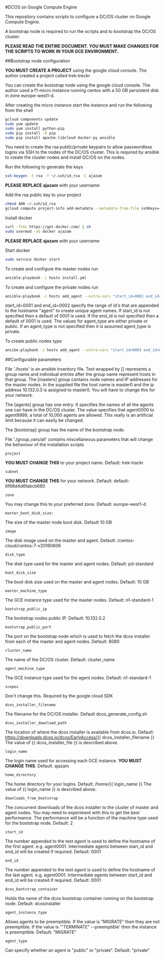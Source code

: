 #DCOS on Google Compute Engine

This repository contains scripts to configure a DC/OS cluster on Google Compute Engine.

A bootstrap node is required to run the scripts and to bootstrap the DC/OS cluster.

**PLEASE READ THE ENTIRE DOCUMENT. YOU MUST MAKE CHANGES FOR THE SCRIPTS TO WORK IN YOUR GCE ENVIRONMENT.**

##Bootstrap node configuration

**YOU MUST CREATE A PROJECT** using the google cloud console. The author created a project called trek-treckr

You can create the bootstrap node using the google cloud console. The author used a f1-micro instance running centos with a 50 GB persistent disk in 
zone europe-west1-d.

After creating the micro instance start the instance and run the following from the shell
```bash
gcloud components update
sudo yum update
sudo yum install python-pip
sudo pip install -U pip
sudo pip install apache-libcloud docker-py ansible
```

You need to create the rsa public/private keypairs to allow passwordless logins via SSH to the nodes of the DC/OS cluster. This is required by ansible to create the cluster nodes and 
install DC/OS on the nodes.

Run the following to generate the keys
```bash
ssh-keygen -t rsa -f ~/.ssh/id_rsa -C ajazam
```
**PLEASE REPLACE ajazam** with your username

Add the rsa public key to your project
```bash
chmod 400 ~/.ssh/id_rsa
gcloud compute project-info add-metadata --metadata-from-file sshKeys=~/.ssh/id_rsa.pub
```
Install docker
```bash
curl -fsSL https://get.docker.com/ | sh
sudo usermod -aG docker ajazam
```
**PLEASE REPLACE ajazam** with your username

Start docker
```bash
sudo service docker start
```
To create and configure the master nodes run
```bash
ansible-playbook -i hosts install.yml
```
To create and configure the private nodes run
```bash
ansible-playbook -i hosts add_agent --extra-vars "start_id=0001 end_id=0002 agent_type=private"
```
start_id=0001 and end_id=0002 specify the range of id's that are appended to the hostname "agent" to create unique agent names. If start_id is not specified then a default of 0001 is used. 
If the end_id is not specified then a default of 0001 is used.
The values for agent_type are either private or public. If an agent_type is not specified then it is assumed agent_type is private.


To create public nodes type
```bash
ansibe-playbook -i hosts add_agent --extra-vars "start_id=0003 end_id=0004 agent_type=public"
```
##Configurable parameters

File './hosts' is an ansible inventory file. Text wrapped by [] represents a group name and individual entries after the group name represent hosts in that group.
The [masters] group contains node names and IP addresses for the master nodes. In the supplied file the host name is master0 and the ip address 10.132.0.3 is assigned to 
master0. You will have to change this for your network.

The [agents] group has one entry. It specifies the names of all the agents one can have in the DC/OS cluster. The value specifies that agent0000 to agent9999, a 
total of 10,000 agents are allowed. This really is an artificial limit because it can easily be changed.

The [bootstrap] group has the name of the bootstrap node.

File './group_vars/all' contains miscellaneous parameters that will change the behaviour of the installation scripts
```text
project
```
**YOU MUST CHANGE THIS** to your project name. Default: trek-trackr
```text
subnet
```
**YOU MUST CHANGE THIS** for your network. Default: default-6f68d4d6fabcb680
```text
zone
```
You may change this to your preferred zone. Default: europe-west1-d
```text
master_boot_disk_size:
```
The size of the master node boot disk. Default 10 GB
```text
image
```
The disk image used on the master and agent. Default: /centos-cloud/centos-7-v20160606
```text
disk_type
```
The disk type used for the master and agent nodes. Default: pd-standard
```text
boot_disk_size
```
The boot disk size used on the master and agent nodes. Default: 10 GB
```text
master_machine_type
```
The GCE instance type used for the master nodes. Default: n1-standard-1
```text
bootstrap_public_ip
```
The bootstrap nodes public IP. Default: 10.132.0.2
```text
bootstrap_public_port
```
The port on the bootstrap node which is used to fetch the dcos installer from each of the master and agent nodes. Default: 8080
```text
cluster_name
```
The name of the DC/OS cluster. Default: cluster_name
```text
agent_machine_type
```
The GCE instance type used for the agent nodes. Default: n1-standard-1
```text
scopes
```
Don't change this. Required by the google cloud SDK
```text
dcos_installer_filename
```
The filename for the DC/OS installer. Default dcos_generate_config.sh
```text
dcos_installer_download_path
```
The location of where the dcos installer is available from dcos.io. Default: https://downloads.dcos.io/dcos/EarlyAccess/{{ dcos_installer_filename }} The value of {{ dcos_installer_file }} is described above.
```text
login_name
```
The login name used for accessing each GCE instance. **YOU MUST CHANGE THIS**. Default: ajazam
```text
home_directory
```
The home directory for your logins. Default: /home/{{ login_name }} The value of {{ login_name }} is described above.
```text
downloads_from_bootstrap
```
The concurrent downloads of the dcos installer to the cluster of master and agent nodes. You may need to experiment with this to get the best performance. The performance will be a function of the machine type used for the bootstrap node. Default: 2
```text
start_id
```
The number appended to the text *agent* is used to define the hostname of the first agent. e.g. agent0001. Intermediate agents between start_id and end_id will be created if required. Default: 0001
```text
end_id
```
The number appended to the text *agent* is used to define the hostname of the last agent. e.g. agent0001. Intermediate agents between start_id and end_id will be created if required. Default: 0001
```text
dcos_bootstrap_container
```
Holds the name of the dcos bootstrap container running on the bootstrap node. Default: dcosinstaller
```text
agent_instance_type
```
Allows agents to be preemptible. If the value is "MIGRATE" then they are not preemptible. If the value is '"TERMINATE" --preemptible' then the instance is preemptible. Default: "MIGRATE"
```text
agent_type
```
Can specify whether an agent is "public" or "private". Default: "private"
